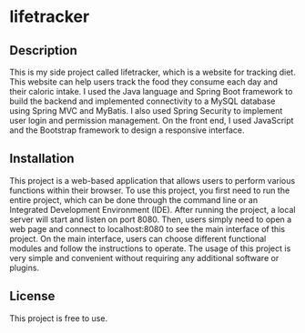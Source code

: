 # lifetracker

## Description

This is my side project called lifetracker, which is a website for tracking diet. This website can help users track the food they consume each day and their caloric intake. I used the Java language and Spring Boot framework to build the backend and implemented connectivity to a MySQL database using Spring MVC and MyBatis. I also used Spring Security to implement user login and permission management. On the front end, I used JavaScript and the Bootstrap framework to design a responsive interface.

## Installation
This project is a web-based application that allows users to perform various functions within their browser. To use this project, you first need to run the entire project, which can be done through the command line or an Integrated Development Environment (IDE). After running the project, a local server will start and listen on port 8080. Then, users simply need to open a web page and connect to localhost:8080 to see the main interface of this project. On the main interface, users can choose different functional modules and follow the instructions to operate. The usage of this project is very simple and convenient without requiring any additional software or plugins.


## License
This project is free to use.
